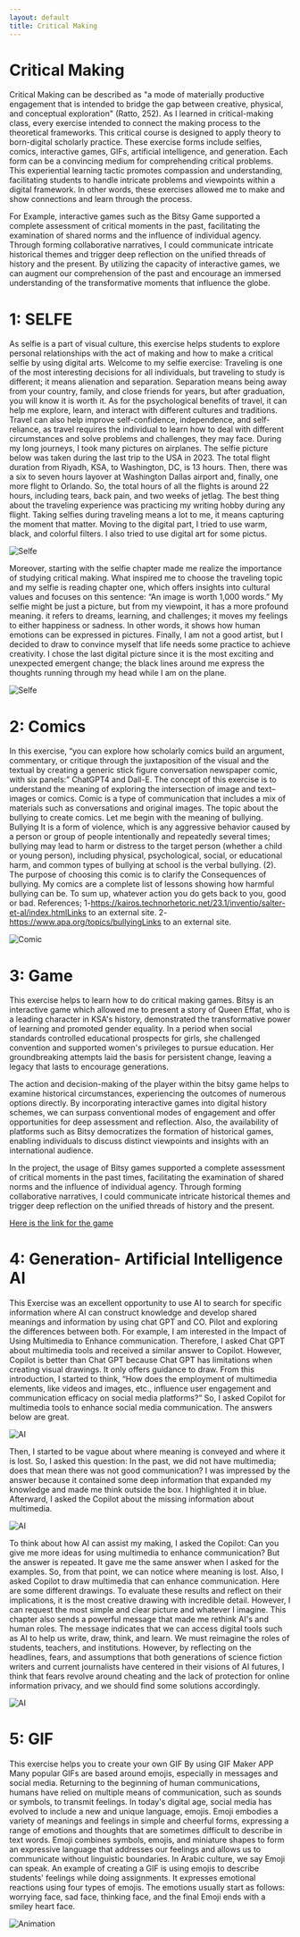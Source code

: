 ```yaml
---
layout: default
title: Critical Making
---
```

# Critical Making
Critical Making can be described as "a mode of materially productive engagement that is intended to bridge the gap between creative, physical, and conceptual exploration" (Ratto, 252).
As I learned in critical-making class, every exercise intended to connect the making process to the theoretical frameworks. This critical course is designed to apply theory to born-digital scholarly practice. These exercise forms include selfies, comics, interactive games, GIFs, artificial intelligence, and generation. Each form can be a convincing medium for comprehending critical problems. This experiential learning tactic promotes compassion and understanding, facilitating students to handle intricate problems and viewpoints within a digital framework. In other words, these exercises allowed me to make and show connections and learn through the process.

For Example, interactive games such as the Bitsy Game supported a complete assessment of critical moments in the past, facilitating the examination of shared norms and the influence of individual agency. Through forming collaborative narratives, I could communicate intricate historical themes and trigger deep reflection on the unified threads of history and the present. By utilizing the capacity of interactive games, we can augment our comprehension of the past and encourage an immersed understanding of the transformative moments that influence the globe. 

# 1: SELFE
As selfie is a part of visual culture, this exercise helps students to explore personal relationships with the act of making and how to make a critical selfie by using digital arts.
Welcome to my selfie exercise:
Traveling is one of the most interesting decisions for all individuals, but traveling to study is different; it means alienation and separation. Separation means being away from your country, family, and close friends for years, but after graduation, you will know it is worth it.
As for the psychological benefits of travel, it can help me explore, learn, and interact with different cultures and traditions. Travel can also help improve self-confidence, independence, and self-reliance, as travel requires the individual to learn how to deal with different circumstances and solve problems and challenges, they may face.
During my long journeys, I took many pictures on airplanes. The selfie picture below was taken during the last trip to the USA in 2023. The total flight duration from Riyadh, KSA, to Washington, DC, is 13 hours. Then, there was a six to seven hours layover at Washington Dallas airport and, finally, one more flight to Orlando. So, the total hours of all the flights is around 22 hours, including tears, back pain, and two weeks of jetlag.
The best thing about the traveling experience was practicing my writing hobby during any flight. Taking selfies during traveling means a lot to me, it means capturing the moment that matter.
Moving to the digital part, I tried to use warm, black, and colorful filters. I also tried to use digital art for some pictus.

![Selfe](./images/1.jpg)

Moreover, starting with the selfie chapter made me realize the importance of studying critical making. What inspired me to choose the traveling topic and my selfie is reading chapter one, which offers insights into cultural values and focuses on this sentence: “An image is worth 1,000 words.” My selfie might be just a picture, but from my viewpoint, it has a more profound meaning. it refers to dreams, learning, and challenges; it moves my feelings to either happiness or sadness. In other words, it shows how human emotions can be expressed in pictures.
Finally, I am not a good artist, but I decided to draw to convince myself that life needs some practice to achieve creativity. I chose the last digital picture since it is the most exciting and unexpected emergent change; the black lines around me express the thoughts running through my head while I am on the plane.

![Selfe](./images/2.jpg)


# 2: Comics

In this exercise, “you can explore how scholarly comics build an argument, commentary, or critique through the juxtaposition of the visual and the textual by creating a generic stick figure conversation newspaper comic, with six panels:” ChatGPT4 and Dall-E.
 The concept of this exercise is to understand the meaning of exploring the intersection of image and text–images or comics. Comic is a type of communication that includes a mix of materials such as conversations and original images. The topic about the bullying to create comics. Let me begin with the meaning of bullying. Bullying It is a form of violence, which is any aggressive behavior caused by a person or group of people intentionally and repeatedly several times; bullying may lead to harm or distress to the target person (whether a child or young person), including physical, psychological, social, or educational harm, and common types of bullying at school is the verbal bullying. (2). The purpose of choosing this comic is to clarify the Consequences of bullying. My comics are a complete list of lessons showing how harmful bullying can be. To sum up, whatever action you do gets back to you, good or bad.
 References;
1-https://kairos.technorhetoric.net/23.1/inventio/salter-et-al/index.htmlLinks to an external site.
2-https://www.apa.org/topics/bullyingLinks to an external site.

![Comic](./images/3.jpg)

# 3: Game

This exercise helps to learn how to do critical making games.
Bitsy is an interactive game which allowed me to present a story of Queen Effat, who is a leading character in KSA's history, demonstrated the transformative power of learning and promoted gender equality. In a period when social standards controlled educational prospects for girls, she challenged convention and supported women's privileges to pursue education. Her groundbreaking attempts laid the basis for persistent change, leaving a legacy that lasts to encourage generations.
    
The action and decision-making of the player within the bitsy game helps to examine historical circumstances, experiencing the outcomes of numerous options directly.  By incorporating interactive games into digital history schemes, we can surpass conventional modes of engagement and offer opportunities for deep assessment and reflection. Also, the availability of platforms such as Bitsy democratizes the formation of historical games, enabling individuals to discuss distinct viewpoints and insights with an international audience.

In the project, the usage of Bitsy games supported a complete assessment of critical moments in the past times, facilitating the examination of shared norms and the influence of individual agency. Through forming collaborative narratives, I could communicate intricate historical themes and trigger deep reflection on the unified threads of history and the present.

[Here is the link for the game](queen_effat.html)

# 4: Generation- Artificial Intelligence AI

This Exercise was an excellent opportunity to use AI to search for specific information where AI can construct knowledge and develop shared meanings and information by using chat GPT and CO. Pilot and exploring the differences between both.
For example, I am interested in the Impact of Using Multimedia to Enhance communication. Therefore, I asked Chat GPT about multimedia tools and received a similar answer to Copilot. However, Copilot is better than Chat GPT because Chat GPT has limitations when creating visual drawings. It only offers guidance to draw.
 From this introduction, I started to think, “How does the employment of multimedia elements, like videos and images, etc., influence user engagement and communication efficacy on social media platforms?” So, I asked Copilot for multimedia tools to enhance social media communication. The answers below are great.

![AI](./images/4.jpg)

Then, I started to be vague about where meaning is conveyed and where it is lost. So, I asked this question: In the past, we did not have multimedia; does that mean there was not good communication? I was impressed by the answer because it contained some deep information that expanded my knowledge and made me think outside the box. I highlighted it in blue. Afterward, I asked the Copilot about the missing information about multimedia.

![AI](./images/5.jpg)

To think about how AI can assist my making, I asked the Copilot: Can you give me more ideas for using multimedia to enhance communication? But the answer is repeated. It gave me the same answer when I asked for the examples. So, from that point, we can notice where meaning is lost.
Also, I asked Copilot to draw multimedia that can enhance communication. Here are some different drawings. To evaluate these results and reflect on their implications, it is the most creative drawing with incredible detail. However, I can request the most simple and clear picture and whatever I imagine.
This chapter also sends a powerful message that made me rethink AI's and human roles. The message indicates that we can access digital tools such as AI to help us write, draw, think, and learn. We must reimagine the roles of students, teachers, and institutions. However, by reflecting on the headlines, fears, and assumptions that both generations of science fiction writers and current journalists have centered in their visions of AI futures, I think that fears revolve around cheating and the lack of protection for online information privacy, and we should find some solutions accordingly. 

![AI](./images/6.png)

# 5: GIF

This exercise helps you to create your own GIF By using GIF Maker APP
Many popular GIFs are based around emojis, especially in messages and social media. Returning to the beginning of human communications, humans have relied on multiple means of communication, such as sounds or symbols, to transmit feelings. In today's digital age, social media has evolved to include a new and unique language, emojis. Emoji embodies a variety of meanings and feelings in simple and cheerful forms, expressing a range of emotions and thoughts that are sometimes difficult to describe in text words. Emoji combines symbols, emojis, and miniature shapes to form an expressive language that addresses our feelings and allows us to communicate without linguistic boundaries. In Arabic culture, we say Emoji can speak.
An example of creating a GIF is using emojis to describe students' feelings while doing assignments. It expresses emotional reactions using four types of emojis. The emotions usually start as follows: worrying face, sad face, thinking face, and the final Emoji ends with a smiley heart face.

![Animation](./images/7.gif)
